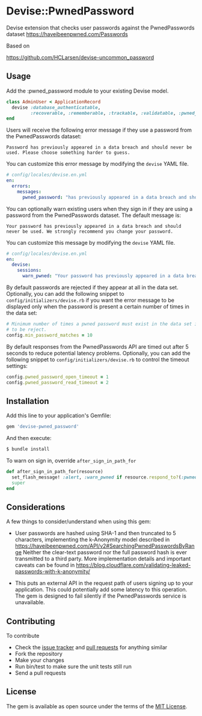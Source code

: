 # Devise::PwnedPassword
Devise extension that checks user passwords against the PwnedPasswords dataset https://haveibeenpwned.com/Passwords

Based on

https://github.com/HCLarsen/devise-uncommon_password


## Usage
Add the :pwned_password module to your existing Devise model.

```ruby
class AdminUser < ApplicationRecord
  devise :database_authenticatable, 
         :recoverable, :rememberable, :trackable, :validatable, :pwned_password
end
```

Users will receive the following error message if they use a password from the
PwnedPasswords dataset:

```
Password has previously appeared in a data breach and should never be used. Please choose something harder to guess.
```

You can customize this error message by modifying the `devise` YAML file.

```yml
# config/locales/devise.en.yml
en:
  errors:
    messages:
      pwned_password: "has previously appeared in a data breach and should never be used. If you've ever used it anywhere before, change it immediately!"
```

You can optionally warn existing users when they sign in if they are using a password from the PwnedPasswords dataset. The default message is:

```
Your password has previously appeared in a data breach and should never be used. We strongly recommend you change your password.
```

You can customize this message by modifying the `devise` YAML file.

```yml
# config/locales/devise.en.yml
en:
  devise:
    sessions:
      warn_pwned: "Your password has previously appeared in a data breach and should never be used. We strongly recommend you change your password everywhere you have used it."
```

By default passwords are rejected if they appear at all in the data set.
Optionally, you can add the following snippet to `config/initializers/devise.rb`
if you want the error message to be displayed only when the password is present
a certain number of times in the data set:

```ruby
# Minimum number of times a pwned password must exist in the data set in order
# to be reject.
config.min_password_matches = 10
```

By default responses from the PwnedPasswords API are timed out after 5 seconds
to reduce potential latency problems.
Optionally, you can add the following snippet to `config/initializers/devise.rb`
to control the timeout settings:

```ruby
config.pwned_password_open_timeout = 1
config.pwned_password_read_timeout = 2
```

## Installation
Add this line to your application's Gemfile:

```ruby
gem 'devise-pwned_password'
```

And then execute:
```bash
$ bundle install
```

To warn on sign in, override `after_sign_in_path_for`
```ruby
def after_sign_in_path_for(resource)
  set_flash_message! :alert, :warn_pwned if resource.respond_to?(:pwned?) && resource.pwned?
  super
end
```

## Considerations

A few things to consider/understand when using this gem:

* User passwords are hashed using SHA-1 and then truncated to 5 characters,
  implementing the k-Anonymity model described in
  https://haveibeenpwned.com/API/v2#SearchingPwnedPasswordsByRange
  Neither the clear-text password nor the full password hash is ever transmitted
  to a third party. More implementation details and important caveats can be
  found in https://blog.cloudflare.com/validating-leaked-passwords-with-k-anonymity/

* This puts an external API in the request path of users signing up to your
  application. This could potentially add some latency to this operation. The
  gem is designed to fail silently if the PwnedPasswords service is unavailable.

## Contributing

To contribute

* Check the [issue tracker](https://github.com/michaelbanfield/devise-pwned_password/issues) and [pull requests](https://github.com/michaelbanfield/devise-pwned_password/pulls) for anything similar
* Fork the repository
* Make your changes
* Run bin/test to make sure the unit tests still run
* Send a pull requests

## License
The gem is available as open source under the terms of the [MIT License](http://opensource.org/licenses/MIT).
